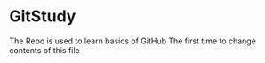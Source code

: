 # GitStudy
The Repo is used to learn basics of GitHub
The first time to change contents of this file
